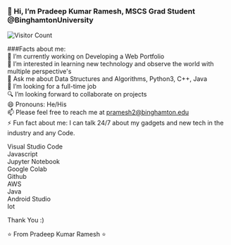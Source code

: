 
  ### 👋 Hi, I’m Pradeep Kumar Ramesh, MSCS Grad Student @BinghamtonUniversity 
  
 

 ![Visitor Count](https://profile-counter.glitch.me/PradeepKumarRamesh/count.svg)




###Facts about me:
\
🔭 I’m currently working on Developing a Web Portfolio\
👀 I’m interested in learning new technology and observe the world with multiple perspective's\
💬 Ask me about Data Structures and Algorithms, Python3, C++, Java\
💞️ I’m looking for a full-time job\
🔍 I’m looking forward to collaborate on projects\
😄 Pronouns: He/His\
📫 Please feel free to reach me at pramesh2@binghamton.edu\
⚡ Fun fact about me: I can talk 24/7 about my gadgets and new tech in the industry and any Code.

Visual Studio Code\
Javascript\
Jupyter Notebook\
Google Colab\
Github\
AWS\
Java\
Android Studio\
Iot

Thank You :)

⭐️ From Pradeep Kumar Ramesh ⭐️
